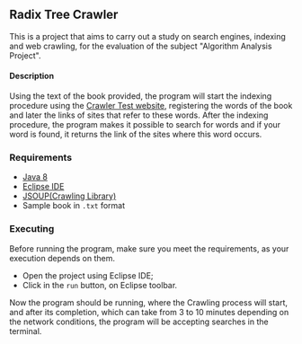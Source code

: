 ## Radix Tree Crawler

This is a project that aims to carry out a study on search engines, indexing and web crawling, for the evaluation of the subject "Algorithm Analysis Project".

#### Description

Using the text of the book provided, the program will start the indexing procedure using the [Crawler Test website](https://crawler-test.com/), registering the words of the book and later the links of sites that refer to these words.
After the indexing procedure, the program makes it possible to search for words and if your word is found, it returns the link of the sites where this word occurs.

### Requirements

- [Java 8](https://www.java.com/download/ie_manual.jsp)
- [Eclipse IDE](https://www.eclipse.org/)
- [JSOUP(Crawling Library)](https://jsoup.org/download)
- Sample book in `.txt` format

### Executing

Before running the program, make sure you meet the requirements, as your execution depends on them.

- Open the project using Eclipse IDE;
- Click in the `run` button, on Eclipse toolbar.

Now the program should be running, where the Crawling process will start, and after its completion, which can take from 3 to 10 minutes depending on the network conditions, the program will be accepting searches in the terminal.
